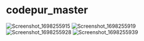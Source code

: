 # codepur_master

![Screenshot_1698255915](https://github.com/Ruhan125/Flutter_Calculator_App/assets/67371356/06370e54-3742-45e2-8690-fbe611658939)
![Screenshot_1698255919](https://github.com/Ruhan125/Flutter_Calculator_App/assets/67371356/43b56343-901c-40e9-870a-5c2496e07171)
![Screenshot_1698255928](https://github.com/Ruhan125/Flutter_Calculator_App/assets/67371356/fe02b509-e504-457f-9a8c-e23709608cdb)
![Screenshot_1698255939](https://github.com/Ruhan125/Flutter_Calculator_App/assets/67371356/a7fb3c06-8116-4a3b-9e0a-1b1d72deb71b)



